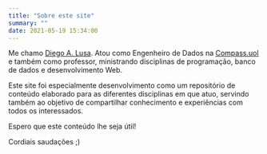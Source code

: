 ```yaml
---
title: "Sobre este site"
summary: ""
date: 2021-05-19 15:34:00
---
```



Me chamo [Diego A. Lusa](https://www.linkedin.com/in/diegolusa/). Atou como Engenheiro de Dados na [Compass.uol](https://compass.uol/en/home/) e também como professor, ministrando disciplinas de programação, banco de dados e desenvolvimento Web.

Este site foi especialmente desenvolvimento como um repositório de conteúdo elaborado para as diferentes disciplinas em que atuo, servindo também ao objetivo de compartilhar conhecimento e experiências com todos os interessados.

Espero que este conteúdo lhe seja útil!

Cordiais saudações ;)